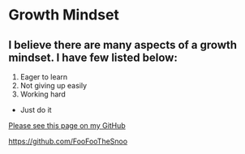 # Growth Mindset



## **I believe there are many aspects of a growth mindset. I have few listed below:**
1. Eager to learn
2. Not giving up easily
3. Working hard
  * Just do it



[Please see this page on my GitHub](https://github.com/FooFooTheSnoo/reading-notes/edit/main/README.md)

https://github.com/FooFooTheSnoo
